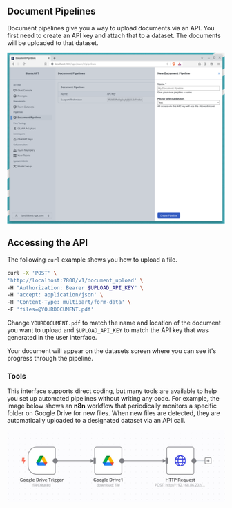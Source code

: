 ## Document Pipelines

Document pipelines give you a way to upload documents via an API. You first need to create an API key and attach that to a dataset. The documents will be uploaded to that dataset.

![Alt text](document-pipeline.png "Document Pipeline")

## Accessing the API

The following `curl` example shows you how to upload a file.

```sh
curl -X 'POST' \
'http://localhost:7800/v1/document_upload' \
-H "Authorization: Bearer $UPLOAD_API_KEY" \
-H 'accept: application/json' \
-H 'Content-Type: multipart/form-data' \
-F 'files=@YOURDOCUMENT.pdf'
```

Change `YOURDOCUMENT.pdf` to match the name and location of the document you want to upload and `$UPLOAD_API_KEY` to match the API key that was generated in the user interface.

Your document will appear on the datasets screen where you can see it's progress through the pipeline.


### Tools

This interface supports direct coding, but many tools are available to help you set up automated pipelines without
writing any code. For example, the image below shows an **n8n** workflow that periodically monitors a specific folder on
Google Drive for new files. When new files are detected, they are automatically uploaded to a designated dataset via an
API call.


![Alt text](n8n_workflow.jpeg "Document Pipeline")


